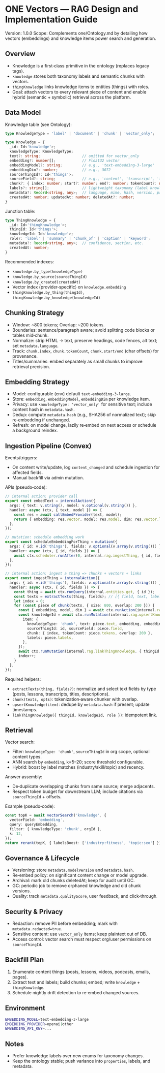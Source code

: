 # ONE Vectors — RAG Design and Implementation Guide

Version: 1.0.0
Scope: Complements one/Ontology.md by detailing how vectors (embeddings) and knowledge items power search and generation.

## Overview

- Knowledge is a first‑class primitive in the ontology (replaces legacy tags).
- `knowledge` stores both taxonomy labels and semantic chunks with vectors.
- `thingKnowledge` links knowledge items to entities (things) with roles.
- Goal: attach vectors to every relevant piece of content and enable hybrid (semantic + symbolic) retrieval across the platform.

## Data Model

Knowledge table (see Ontology):

```typescript
type KnowledgeType = 'label' | 'document' | 'chunk' | 'vector_only';

type Knowledge = {
  _id: Id<'knowledge'>;
  knowledgeType: KnowledgeType;
  text?: string;                   // omitted for vector_only
  embedding?: number[];            // Float32 vector
  embeddingModel?: string;         // e.g., 'text-embedding-3-large'
  embeddingDim?: number;           // e.g., 3072
  sourceThingId?: Id<'things'>;
  sourceField?: string;            // e.g., 'content', 'transcript', 'title'
  chunk?: { index: number; start?: number; end?: number; tokenCount?: number; overlap?: number };
  labels?: string[];               // lightweight taxonomy (label knowledge also exists)
  metadata?: Record<string, any>;  // language, mime, hash, version, protocol, etc.
  createdAt: number; updatedAt: number; deletedAt?: number;
}
```

Junction table:

```typescript
type ThingKnowledge = {
  _id: Id<'thingKnowledge'>;
  thingId: Id<'things'>;
  knowledgeId: Id<'knowledge'>;
  role?: 'label' | 'summary' | 'chunk_of' | 'caption' | 'keyword';
  metadata?: Record<string, any>;  // confidence, section, etc.
  createdAt: number;
}
```

Recommended indexes:
- `knowledge.by_type(knowledgeType)`
- `knowledge.by_source(sourceThingId)`
- `knowledge.by_created(createdAt)`
- Vector index (provider‑specific) on `knowledge.embedding`
- `thingKnowledge.by_thing(thingId)`, `thingKnowledge.by_knowledge(knowledgeId)`

## Chunking Strategy

- Window: ~800 tokens; Overlap: ~200 tokens.
- Boundaries: sentence/paragraph aware; avoid splitting code blocks or tables mid‑chunk.
- Normalize: strip HTML → text, preserve headings, code fences, alt text; set `metadata.language`.
- Track: `chunk.index`, `chunk.tokenCount`, `chunk.start/end` (char offsets) for provenance.
- Titles/summaries: embed separately as small chunks to improve retrieval precision.

## Embedding Strategy

- Model: configurable (env) default `text-embedding-3-large`.
- Store: `embedding`, `embeddingModel`, `embeddingDim` per knowledge item.
- Privacy: use `knowledgeType: 'vector_only'` for sensitive text; include content hash in `metadata.hash`.
- Dedup: compute `metadata.hash` (e.g., SHA256 of normalized text); skip re‑embedding if unchanged.
- Refresh: on model change, lazily re‑embed on next access or schedule a background reindex.

## Ingestion Pipeline (Convex)

Events/triggers:
- On content write/update, log `content_changed` and schedule ingestion for affected fields.
- Manual backfill via admin mutation.

APIs (pseudo‑code):

```typescript
// internal action: provider call
export const embedText = internalAction({
  args: { text: v.string(), model: v.optional(v.string()) },
  handler: async (ctx, { text, model }) => {
    const res = await callEmbedProvider(text, model);
    return { embedding: res.vector, model: res.model, dim: res.vector.length };
  },
});

// mutation: schedule embedding work
export const scheduleEmbeddingForThing = mutation({
  args: { id: v.id('things'), fields: v.optional(v.array(v.string())) },
  handler: async (ctx, { id, fields }) => {
    await ctx.scheduler.runAfter(0, internal.rag.ingestThing, { id, fields });
  },
});

// internal action: ingest a thing => chunks + vectors + links
export const ingestThing = internalAction({
  args: { id: v.id('things'), fields: v.optional(v.array(v.string())) },
  handler: async (ctx, { id, fields }) => {
    const thing = await ctx.runQuery(internal.entities.get, { id });
    const texts = extractTexts(thing, fields); // [{ field, text, labels? }]
    let index = 0;
    for (const piece of chunk(texts, { size: 800, overlap: 200 })) {
      const { embedding, model, dim } = await ctx.runAction(internal.rag.embedText, { text: piece.text });
      const knowledgeId = await ctx.runMutation(internal.rag.upsertKnowledge, {
        item: {
          knowledgeType: 'chunk', text: piece.text, embedding, embeddingModel: model, embeddingDim: dim,
          sourceThingId: id, sourceField: piece.field,
          chunk: { index, tokenCount: piece.tokens, overlap: 200 },
          labels: piece.labels,
        },
      });
      await ctx.runMutation(internal.rag.linkThingKnowledge, { thingId: id, knowledgeId, role: 'chunk_of' });
      index++;
    }
  },
});
```

Required helpers:
- `extractTexts(thing, fields?)`: normalize and select text fields by type (posts, lessons, transcripts, titles, descriptions).
- `chunk(texts, opts)`: tokenization‑aware chunker with overlap.
- `upsertKnowledge(item)`: dedupe by `metadata.hash` if present; update timestamps.
- `linkThingKnowledge({ thingId, knowledgeId, role })`: idempotent link.

## Retrieval

Vector search:
- Filter: `knowledgeType: 'chunk'`, `sourceThingId` in org scope, optional content types.
- ANN search by `embedding`, k=5–20; score threshold configurable.
- Hybrid: boost by label matches (industry/skill/topic) and recency.

Answer assembly:
- De‑duplicate overlapping chunks from same source; merge adjacents.
- Respect token budget for downstream LLM; include citations via `sourceThingId` + offsets.

Example (pseudo‑code):

```typescript
const topK = await vectorSearch('knowledge', {
  vectorField: 'embedding',
  query: queryEmbedding,
  filter: { knowledgeType: 'chunk', orgId },
  k: 12,
});
return rerank(topK, { labelsBoost: ['industry:fitness', 'topic:seo'] });
```

## Governance & Lifecycle

- Versioning: store `metadata.modelVersion` and `metadata.hash`.
- Re‑embed policy: on significant content change or model upgrade.
- Archival: mark old chunks deletedAt; keep for audit until GC.
- GC: periodic job to remove orphaned knowledge and old chunk versions.
- Quality: track `metadata.qualityScore`, user feedback, and click‑through.

## Security & Privacy

- Redaction: remove PII before embedding; mark with `metadata.redacted=true`.
- Sensitive content: use `vector_only` items; keep plaintext out of DB.
- Access control: vector search must respect org/user permissions on `sourceThingId`.

## Backfill Plan

1) Enumerate content things (posts, lessons, videos, podcasts, emails, pages).
2) Extract text and labels; build chunks; embed; write `knowledge` + `thingKnowledge`.
3) Schedule nightly drift detection to re‑embed changed sources.

## Environment

```bash
EMBEDDING_MODEL=text-embedding-3-large
EMBEDDING_PROVIDER=openai|other
EMBEDDING_API_KEY=...
```

## Notes

- Prefer knowledge labels over new enums for taxonomy changes.
- Keep the ontology stable; push variance into `properties`, labels, and metadata.

